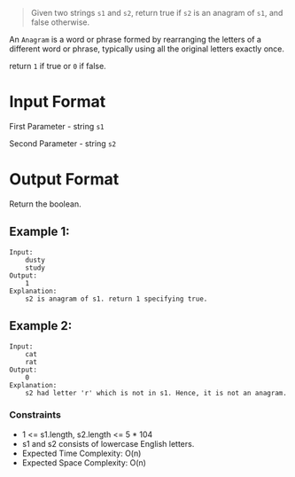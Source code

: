 > Given two strings `s1` and `s2`, return true if `s2` is an anagram of `s1`, and false otherwise.

An `Anagram` is a word or phrase formed by rearranging the letters of a different word or phrase, typically using all the original letters exactly once.

return `1` if true or `0` if false.

# Input Format

First Parameter - string `s1`

Second Parameter - string `s2`

# Output Format

Return the boolean.

## Example 1:

```
Input:
    dusty
    study
Output:
    1
Explanation:
    s2 is anagram of s1. return 1 specifying true.
```

## Example 2:

```
Input:
    cat
    rat
Output:
    0
Explanation:
    s2 had letter 'r' which is not in s1. Hence, it is not an anagram.
```

### Constraints

- 1 <= s1.length, s2.length <= 5 \* 104
- s1 and s2 consists of lowercase English letters.
- Expected Time Complexity: O(n)
- Expected Space Complexity: O(n)
